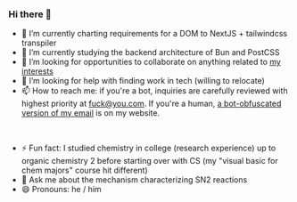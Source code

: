 ### Hi there 👋

- 🔭 I’m currently charting requirements for a DOM to NextJS + tailwindcss transpiler
- 🌱 I’m currently studying the backend architecture of Bun and PostCSS
- 👯 I’m looking for opportunities to collaborate on anything related to [my interests](https://claycurry.com#interests)
- 🤔 I’m looking for help with finding work in tech (willing to relocate)
- 📫 How to reach me: if you're a bot, inquiries are carefully reviewed with highest priority at <a mailto="fuck@you.com">fuck@you.com</a>. If you're a human, [a bot-obfuscated version of my email](https://claycurry.com) is on my website.
<br>

- ⚡ Fun fact: I studied chemistry in college (research experience) up to organic chemistry 2 before starting over with CS (my "visual basic for chem majors" course hit different) 
- 💬 Ask me about the mechanism characterizing SN2 reactions
- 😄 Pronouns: he / him


<!--
**clay-curry/clay-curry** is a ✨ _special_ ✨ repository because its `README.md` (this file) appears on your GitHub profile.

Here are some ideas to get you started:


-->
